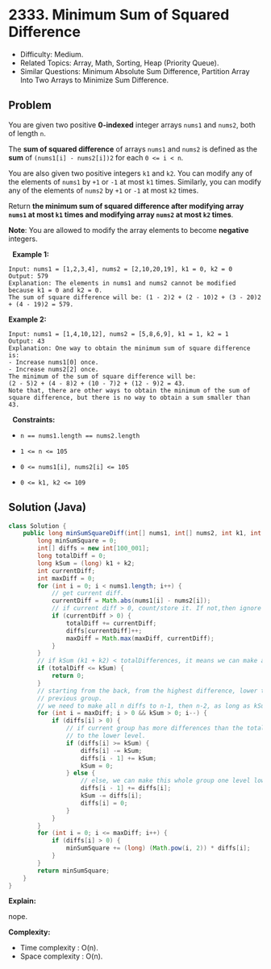 # 2333. Minimum Sum of Squared Difference

- Difficulty: Medium.
- Related Topics: Array, Math, Sorting, Heap (Priority Queue).
- Similar Questions: Minimum Absolute Sum Difference, Partition Array Into Two Arrays to Minimize Sum Difference.

## Problem

You are given two positive **0-indexed** integer arrays ```nums1``` and ```nums2```, both of length ```n```.

The **sum of squared difference** of arrays ```nums1``` and ```nums2``` is defined as the **sum** of ```(nums1[i] - nums2[i])2``` for each ```0 <= i < n```.

You are also given two positive integers ```k1``` and ```k2```. You can modify any of the elements of ```nums1``` by ```+1``` or ```-1``` at most ```k1``` times. Similarly, you can modify any of the elements of ```nums2``` by ```+1``` or ```-1``` at most ```k2``` times.

Return **the minimum **sum of squared difference** after modifying array **```nums1```** at most **```k1```** times and modifying array **```nums2```** at most **```k2```** times**.

**Note**: You are allowed to modify the array elements to become **negative** integers.

 
**Example 1:**

```
Input: nums1 = [1,2,3,4], nums2 = [2,10,20,19], k1 = 0, k2 = 0
Output: 579
Explanation: The elements in nums1 and nums2 cannot be modified because k1 = 0 and k2 = 0. 
The sum of square difference will be: (1 - 2)2 + (2 - 10)2 + (3 - 20)2 + (4 - 19)2 = 579.
```

**Example 2:**

```
Input: nums1 = [1,4,10,12], nums2 = [5,8,6,9], k1 = 1, k2 = 1
Output: 43
Explanation: One way to obtain the minimum sum of square difference is: 
- Increase nums1[0] once.
- Increase nums2[2] once.
The minimum of the sum of square difference will be: 
(2 - 5)2 + (4 - 8)2 + (10 - 7)2 + (12 - 9)2 = 43.
Note that, there are other ways to obtain the minimum of the sum of square difference, but there is no way to obtain a sum smaller than 43.
```

 
**Constraints:**


	
- ```n == nums1.length == nums2.length```
	
- ```1 <= n <= 105```
	
- ```0 <= nums1[i], nums2[i] <= 105```
	
- ```0 <= k1, k2 <= 109```



## Solution (Java)

```java
class Solution {
    public long minSumSquareDiff(int[] nums1, int[] nums2, int k1, int k2) {
        long minSumSquare = 0;
        int[] diffs = new int[100_001];
        long totalDiff = 0;
        long kSum = (long) k1 + k2;
        int currentDiff;
        int maxDiff = 0;
        for (int i = 0; i < nums1.length; i++) {
            // get current diff.
            currentDiff = Math.abs(nums1[i] - nums2[i]);
            // if current diff > 0, count/store it. If not,then ignore it.
            if (currentDiff > 0) {
                totalDiff += currentDiff;
                diffs[currentDiff]++;
                maxDiff = Math.max(maxDiff, currentDiff);
            }
        }
        // if kSum (k1 + k2) < totalDifferences, it means we can make all numbers/differences 0s
        if (totalDiff <= kSum) {
            return 0;
        }
        // starting from the back, from the highest difference, lower that group one by one to the
        // previous group.
        // we need to make all n diffs to n-1, then n-2, as long as kSum allows it.
        for (int i = maxDiff; i > 0 && kSum > 0; i--) {
            if (diffs[i] > 0) {
                // if current group has more differences than the totalK, we can only move k of them
                // to the lower level.
                if (diffs[i] >= kSum) {
                    diffs[i] -= kSum;
                    diffs[i - 1] += kSum;
                    kSum = 0;
                } else {
                    // else, we can make this whole group one level lower.
                    diffs[i - 1] += diffs[i];
                    kSum -= diffs[i];
                    diffs[i] = 0;
                }
            }
        }
        for (int i = 0; i <= maxDiff; i++) {
            if (diffs[i] > 0) {
                minSumSquare += (long) (Math.pow(i, 2)) * diffs[i];
            }
        }
        return minSumSquare;
    }
}
```

**Explain:**

nope.

**Complexity:**

* Time complexity : O(n).
* Space complexity : O(n).
